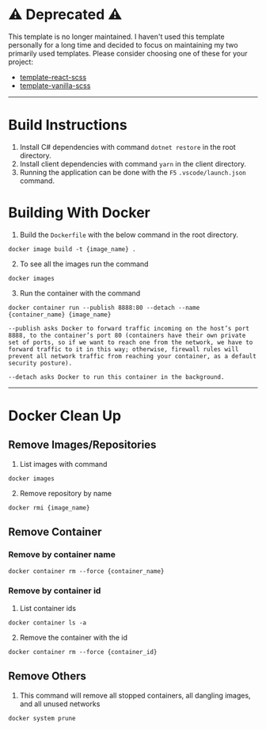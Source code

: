 # ⚠️ Deprecated ⚠️
This template is no longer maintained. I haven't used this template personally for a long time and decided to focus on maintaining my two primarily used templates. Please consider choosing one of these for your project:
- [template-react-scss](https://github.com/andwoo/template-react-scss)
- [template-vanilla-scss](https://github.com/andwoo/template-vanilla-scss)

---

# Build Instructions
1. Install C# dependencies with command `dotnet restore` in the root directory.
2. Install client dependencies with command `yarn` in the client directory.
3. Running the application can be done with the `F5` `.vscode/launch.json` command.

# Building With Docker
1. Build the `Dockerfile` with the below command in the root directory.
```
docker image build -t {image_name} .
``` 
2. To see all the images run the command
```
docker images
```
3. Run the container with the command 
```
docker container run --publish 8888:80 --detach --name {container_name} {image_name}
```
```
--publish asks Docker to forward traffic incoming on the host’s port 8888, to the container’s port 80 (containers have their own private set of ports, so if we want to reach one from the network, we have to forward traffic to it in this way; otherwise, firewall rules will prevent all network traffic from reaching your container, as a default security posture).

--detach asks Docker to run this container in the background.
```

---
# Docker Clean Up
## Remove Images/Repositories
1. List images with command
```
docker images
```
2. Remove repository by name
```
docker rmi {image_name}
```

## Remove Container 
### Remove by container name
```
docker container rm --force {container_name}
```
### Remove by container id
1. List container ids
```
docker container ls -a
```
2. Remove the container with the id
```
docker container rm --force {container_id}
```

## Remove Others
1. This command will remove all stopped containers, all dangling images, and all unused networks
```
docker system prune
```
